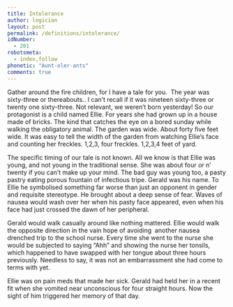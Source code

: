```yaml
---
title: Intolerance
author: logician
layout: post
permalink: /definitions/intolerance/
idNumber:
  - 201
robotsmeta:
  - index,follow
phonetic: "Aunt-oler-ants"
comments: true
---
```

Gather around the fire children, for I have a tale for you.  The year was sixty-three or thereabouts.. I can&#8217;t recall if it was nineteen sixty-three or twenty one sixty-three. Not relevant, we weren&#8217;t born yesterday! So our protagonist is a child named Ellie. For years she had grown up in a house made of bricks. The kind that catches the eye on a bored sunday while walking the obligatory animal. The garden was wide. About forty five feet wide. It was easy to tell the width of the garden from watching Ellie&#8217;s face and counting her freckles. 1,2,3, four freckles. 1,2,3,4 feet of yard.

The specific timing of our tale is not known. All we know is that Ellie was young, and not young in the traditional sense. She was about four *or* n&#8217; twenty if you can&#8217;t make up your mind. The bad guy was young too, a pasty pastry eating porous fountain of infectious tripe. Gerald was his name. To Ellie he symbolised something far worse than just an opponent in gender and requisite stereotype. He brought about a deep sense of fear. Waves of nausea would wash over her when his pasty face appeared, even when his face had just crossed the dawn of her peripheral.

Gerald would walk casually around like nothing mattered. Ellie would walk the opposite direction in the vain hope of avoiding  another nausea drenched trip to the school nurse. Every time she went to the nurse she would be subjected to saying &#8220;Ahh&#8221; and showing the nurse her tonsils, which happened to have swapped with her tongue about three hours previously. Needless to say, it was not an embarrassment she had come to terms with yet.

Ellie was on pain meds that made her sick. Gerald had held her in a recent fit when she vomited near unconscious for four straight hours. Now the sight of him triggered her memory of that day.